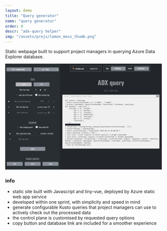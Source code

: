 ```yaml
---
layout: demo
title: "Query generator"
name: "query generator"
order: 9
descr: "adx-query helper"
img: "/assets/projs/lemon_moss_thumb.png"
---
```


Static webpage built to support project managers in querying Azure Data Explorer database.

![](/assets/proj_scr/lemon_moss.png)

### info

- static site built with Javascript and tiny-vue, deployed by Azure static web app service
- developed within one sprint, with simplicity and speed in mind
- generate configurable Kusto queries that project managers can use to actively check out the processed data
- the control plane is customised by requested query options
- copy button and database link are included for a smoother experience